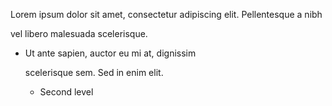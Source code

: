 Lorem ipsum dolor sit amet, consectetur
adipiscing elit. Pellentesque a nibh   

vel libero malesuada scelerisque.

- Ut ante sapien, auctor eu mi at, dignissim
      
  scelerisque sem. Sed in enim elit.
  - Second level
